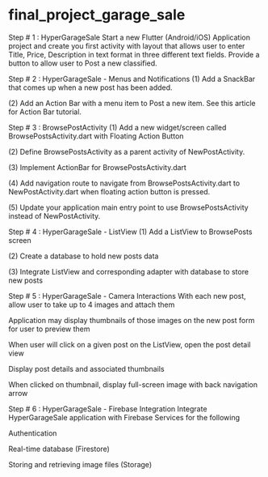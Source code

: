 # final_project_garage_sale

Step # 1 : HyperGarageSale
Start a new Flutter (Android/iOS) Application project and create you first activity with layout that allows user to enter Title, Price, Description in text format in three different text fields. Provide a button to allow user to Post a new classified.

Step # 2 : HyperGarageSale - Menus and Notifications
(1) Add a SnackBar that comes up when a new post has been added.

(2) Add an Action Bar with a menu item to Post a new item. See this article for Action Bar tutorial.

Step # 3 : BrowsePostActivity
(1) Add a new widget/screen called BrowsePostsActivity.dart with Floating Action Button

(2) Define BrowsePostsActivity as a parent activity of NewPostActivity.

(3) Implement ActionBar for BrowsePostsActivity.dart 

(4) Add navigation route to navigate from BrowsePostsActivity.dart to NewPostActivity.dart when floating action button is pressed.

(5) Update your application main entry point to use BrowsePostsActivity instead of NewPostActivity.

Step # 4 : HyperGarageSale - ListView
(1) Add a ListView to BrowsePosts screen

(2) Create a database to hold new posts data

(3) Integrate ListView and corresponding adapter with database to store new posts

Step # 5 : HyperGarageSale - Camera Interactions
With each new post, allow user to take up to 4 images and attach them

Application may display thumbnails of those images on the new post form for user to preview them

When user will click on a given post on the ListView, open the post detail view

Display post details and associated thumbnails 

When clicked on thumbnail, display full-screen image with back navigation arrow

Step # 6 : HyperGarageSale - Firebase Integration
Integrate HyperGarageSale application with Firebase Services for the following

Authentication

Real-time database (Firestore)

Storing and retrieving image files (Storage)
